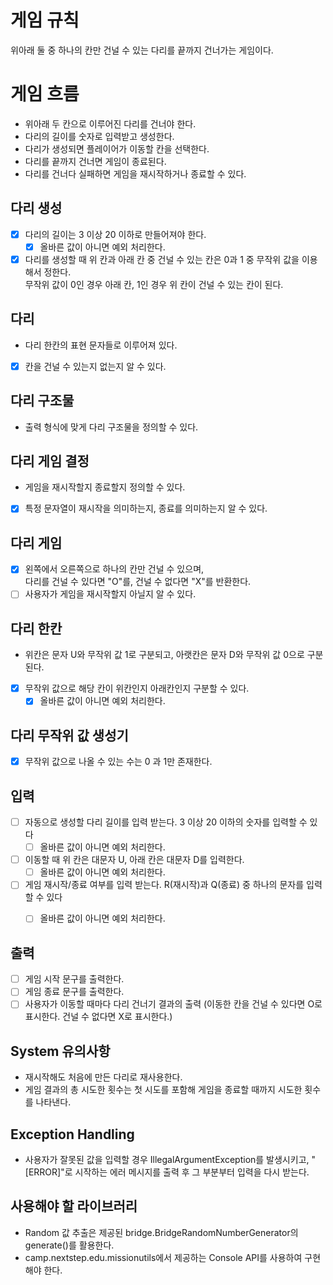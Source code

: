 # 게임 규칙
위아래 둘 중 하나의 칸만 건널 수 있는 다리를 끝까지 건너가는 게임이다.

# 게임 흐름
- 위아래 두 칸으로 이루어진 다리를 건너야 한다.
- 다리의 길이를 숫자로 입력받고 생성한다.
- 다리가 생성되면 플레이어가 이동할 칸을 선택한다.
- 다리를 끝까지 건너면 게임이 종료된다.
- 다리를 건너다 실패하면 게임을 재시작하거나 종료할 수 있다.

## 다리 생성
- [x] 다리의 길이는 3 이상 20 이하로 만들어져야 한다.
  - [x] 올바른 값이 아니면 예외 처리한다.
- [x] 다리를 생성할 때 위 칸과 아래 칸 중 건널 수 있는 칸은 0과 1 중 무작위 값을 이용해서 정한다. 
<br> 무작위 값이 0인 경우 아래 칸, 1인 경우 위 칸이 건널 수 있는 칸이 된다.

## 다리
- 다리 한칸의 표현 문자들로 이루어져 있다.
- [x] 칸을 건널 수 있는지 없는지 알 수 있다.  

## 다리 구조물
- 출력 형식에 맞게 다리 구조물을 정의할 수 있다.

## 다리 게임 결정
- 게임을 재시작할지 종료할지 정의할 수 있다.
- [x] 특정 문자열이 재시작을 의미하는지, 종료를 의미하는지 알 수 있다.

## 다리 게임
- [x] 왼쪽에서 오른쪽으로 하나의 칸만 건널 수 있으며, <br> 다리를 건널 수 있다면 "O"를, 건널 수 없다면 "X"를 반환한다.
- [ ] 사용자가 게임을 재시작할지 아닐지 알 수 있다.

## 다리 한칸
- 위칸은 문자 U와 무작위 값 1로 구분되고, 아랫칸은 문자 D와 무작위 값 0으로 구분된다.
- [x] 무작위 값으로 해당 칸이 위칸인지 아래칸인지 구분할 수 있다.
  - [x] 올바른 값이 아니면 예외 처리한다.

## 다리 무작위 값 생성기
- [x] 무작위 값으로 나올 수 있는 수는 0 과 1만 존재한다.


## 입력
- [ ] 자동으로 생성할 다리 길이를 입력 받는다. 3 이상 20 이하의 숫자를 입력할 수 있다
  - [ ] 올바른 값이 아니면 예외 처리한다.
- [ ] 이동할 때 위 칸은 대문자 U, 아래 칸은 대문자 D를 입력한다.
  - [ ] 올바른 값이 아니면 예외 처리한다.
- [ ] 게임 재시작/종료 여부를 입력 받는다. R(재시작)과 Q(종료) 중 하나의 문자를 입력할 수 있다
  - [ ] 올바른 값이 아니면 예외 처리한다.


## 출력
- [ ] 게임 시작 문구를 출력한다.
- [ ] 게임 종료 문구를 출력한다.
- [ ] 사용자가 이동할 때마다 다리 건너기 결과의 출력 (이동한 칸을 건널 수 있다면 O로 표시한다. 건널 수 없다면 X로 표시한다.) 

## System 유의사항
- 재시작해도 처음에 만든 다리로 재사용한다.
- 게임 결과의 총 시도한 횟수는 첫 시도를 포함해 게임을 종료할 때까지 시도한 횟수를 나타낸다.

## Exception Handling
- 사용자가 잘못된 값을 입력할 경우 IllegalArgumentException를 발생시키고, "[ERROR]"로 시작하는 에러 메시지를 출력 후 그 부분부터 입력을 다시 받는다.

## 사용해야 할 라이브러리
- Random 값 추출은 제공된 bridge.BridgeRandomNumberGenerator의 generate()를 활용한다.
- camp.nextstep.edu.missionutils에서 제공하는 Console API를 사용하여 구현해야 한다.

